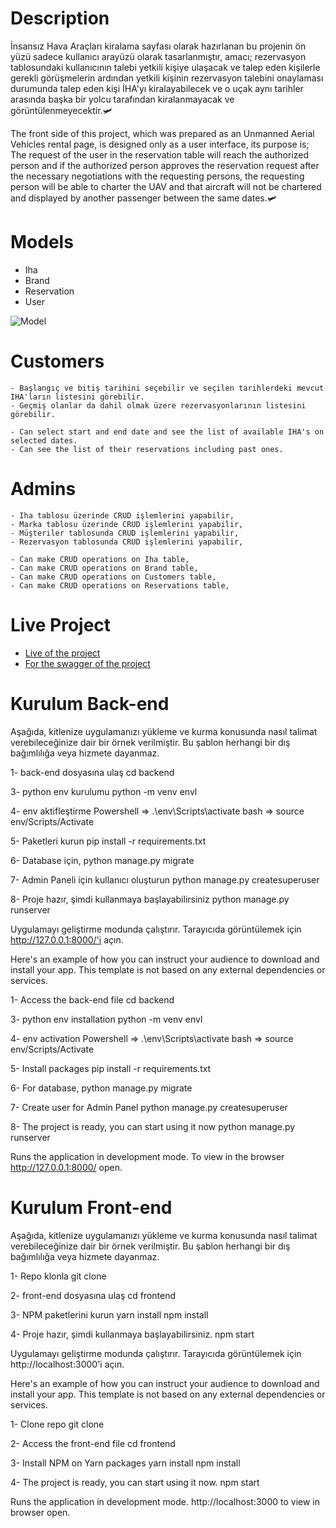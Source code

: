 # Description

<p>İnsansız Hava Araçları kiralama sayfası olarak hazırlanan bu projenin ön yüzü sadece kullanıcı arayüzü olarak tasarlanmıştır, amacı; rezervasyon tablosundaki kullanıcının talebi yetkili kişiye ulaşacak ve talep eden kişilerle gerekli görüşmelerin ardından yetkili kişinin rezervasyon talebini onaylaması durumunda talep eden kişi İHA'yı kiralayabilecek ve o uçak aynı tarihler arasında başka bir yolcu tarafından kiralanmayacak ve görüntülenmeyecektir.🛩️</p>

<p>The front side of this project, which was prepared as an Unmanned Aerial Vehicles rental page, is designed only as a user interface, its purpose is; The request of the user in the reservation table will reach the authorized person and if the authorized person approves the reservation request after the necessary negotiations with the requesting persons, the requesting person will be able to charter the UAV and that aircraft will not be chartered and displayed by another passenger between the same dates.🛩️</p>

# Models

- Iha
- Brand
- Reservation
- User

![Model]()

# Customers

    - Başlangıç ve bitiş tarihini seçebilir ve seçilen tarihlerdeki mevcut IHA'ların listesini görebilir.
    - Geçmiş olanlar da dahil olmak üzere rezervasyonlarının listesini görebilir.

    - Can select start and end date and see the list of available IHA's on selected dates.
    - Can see the list of their reservations including past ones.

# Admins

    - Iha tablosu üzerinde CRUD işlemlerini yapabilir,
    - Marka tablosu üzerinde CRUD işlemlerini yapabilir,
    - Müşteriler tablosunda CRUD işlemlerini yapabilir,
    - Rezervasyon tablosunda CRUD işlemlerini yapabilir,

    - Can make CRUD operations on Iha table,
    - Can make CRUD operations on Brand table,
    - Can make CRUD operations on Customers table,
    - Can make CRUD operations on Reservations table,

# Live Project

- <a href="">Live of the project</a>
- <a href="">For the swagger of the project</a>

# Kurulum Back-end

<p>Aşağıda, kitlenize uygulamanızı yükleme ve kurma konusunda nasıl talimat verebileceğinize dair bir örnek verilmiştir. Bu şablon herhangi bir dış bağımlılığa veya hizmete dayanmaz.</p>

1- back-end dosyasına ulaş
cd backend

3- python env kurulumu
python -m venv envl

4- env aktifleştirme
Powershell => .\env\Scripts\activate
bash => source env/Scripts/Activate

5- Paketleri kurun
pip install -r requirements.txt

6- Database için,
python manage.py migrate

7- Admin Paneli için kullanıcı oluşturun
python manage.py createsuperuser

8- Proje hazır, şimdi kullanmaya başlayabilirsiniz
python manage.py runserver

Uygulamayı geliştirme modunda çalıştırır. Tarayıcıda görüntülemek için http://127.0.0.1:8000/'i
açın.

<p>Here's an example of how you can instruct your audience to download and install your app. This template is not based on any external dependencies or services.</p>

1- Access the back-end file
cd backend

3- python env installation
python -m venv envl

4- env activation
Powershell => .\env\Scripts\activate
bash => source env/Scripts/Activate

5- Install packages
pip install -r requirements.txt

6- For database,
python manage.py migrate

7- Create user for Admin Panel
python manage.py createsuperuser

8- The project is ready, you can start using it now
python manage.py runserver

Runs the application in development mode. To view in the browser http://127.0.0.1:8000/
open.

# Kurulum Front-end

<p>Aşağıda, kitlenize uygulamanızı yükleme ve kurma konusunda nasıl talimat verebileceğinize dair bir örnek verilmiştir. Bu şablon herhangi bir dış bağımlılığa veya hizmete dayanmaz.</p>

1- Repo klonla
git clone

2- front-end dosyasına ulaş
cd frontend

3- NPM paketlerini kurun
yarn install
npm install

4- Proje hazır, şimdi kullanmaya başlayabilirsiniz.
npm start

Uygulamayı geliştirme modunda çalıştırır. Tarayıcıda görüntülemek için http://localhost:3000'i
açın.

<p>Here's an example of how you can instruct your audience to download and install your app. This template is not based on any external dependencies or services.</p>

1- Clone repo
git clone

2- Access the front-end file
cd frontend

3- Install NPM on Yarn packages
yarn install
npm install

4- The project is ready, you can start using it now.
npm start

Runs the application in development mode. http://localhost:3000 to view in browser
open.
